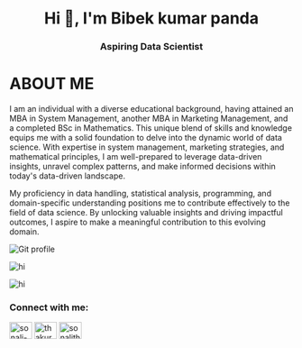 <h1 align="center">Hi 👋, I'm Bibek kumar panda </h1>

<h3 align="center">Aspiring Data Scientist</h3>

# ABOUT ME
I am an individual with a diverse educational background, having attained an MBA in System Management, another MBA in Marketing Management, and a completed BSc in Mathematics. This unique blend of skills and knowledge equips me with a solid foundation to delve into the dynamic world of data science. With expertise in system management, marketing strategies, and mathematical principles, I am well-prepared to leverage data-driven insights, unravel complex patterns, and make informed decisions within today's data-driven landscape.

My proficiency in data handling, statistical analysis, programming, and domain-specific understanding positions me to contribute effectively to the field of data science. By unlocking valuable insights and driving impactful outcomes, I aspire to make a meaningful contribution to this evolving domain.

![Git profile ](https://github-readme-streak-stats.herokuapp.com/?user=Bibek-9078)

![hi](https://github-readme-stats.vercel.app/api/top-langs/?username=Bibek-9078)

![hi](https://github-readme-stats.vercel.app/api?username=bibek-9078)

<h3 align="left">Connect with me:</h3>
<p align="left">
<a href="https://linkedin.com/in/sonali-thakur-443a37241" target="blank"><img align="center" src="https://raw.githubusercontent.com/rahuldkjain/github-profile-readme-generator/master/src/images/icons/Social/linked-in-alt.svg" alt="sonali-thakur-443a37241" height="30" width="40" /></a>
<a href="https://instagram.com/thakur_sonali21" target="blank"><img align="center" src="https://raw.githubusercontent.com/rahuldkjain/github-profile-readme-generator/master/src/images/icons/Social/instagram.svg" alt="thakur_sonali21" height="30" width="40" /></a>
<a href="https://www.hackerrank.com/sonalithakur196" target="blank"><img align="center" src="https://raw.githubusercontent.com/rahuldkjain/github-profile-readme-generator/master/src/images/icons/Social/hackerrank.svg" alt="sonalithakur196" height="30" width="40" /></a>
</p>
